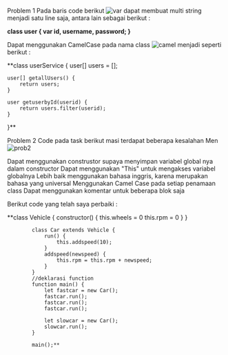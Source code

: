 Problem 1
Pada baris code berikut
![var](https://user-images.githubusercontent.com/96731433/157476863-2ea7a377-e4da-41fd-8791-ea680175ce2c.PNG)
dapat membuat multi string menjadi satu line saja, antara lain sebagai berikut :

**class user {
	var id, username, password;
}**

Dapat menggunakan CamelCase pada nama class
![camel](https://user-images.githubusercontent.com/96731433/157477496-2f5f92f1-6d68-40fb-8cad-a2e703588d10.PNG)
menjadi seperti berikut :

**class userService {
	user[] users = [];

	user[] getallUsers() {
		return users;
	}

	user getuserbyId(userid) {
		return users.filter(userid);
	}
}**

Problem 2
Code pada task berikut masi terdapat beberapa kesalahan Men
![prob2](https://user-images.githubusercontent.com/96731433/157478002-89413c55-a664-4265-a9ed-a886bebc2586.PNG)

Dapat menggunakan construstor supaya menyimpan variabel global nya dalam constructor
Dapat menggunakan "This" untuk mengakses variabel globalnya
Lebih baik menggunakan bahasa inggris, karena merupakan bahasa yang universal
Menggunakan Camel Case pada setiap penamaan class
Dapat menggunakan komentar untuk beberapa blok saja

Berikut code yang telah saya perbaiki :

**class Vehicle {
                constructor() {
                    this.wheels = 0
                    this.rpm = 0
                }
            }

            class Car extends Vehicle {
            	run() {
            		this.addspeed(10);
            	}
            	addspeed(newspeed) {
            		this.rpm = this.rpm + newspeed;
            	}
            }
            //deklarasi function 
            function main() {
            	let fastcar = new Car();
            	fastcar.run();
            	fastcar.run();
            	fastcar.run();

            	let slowcar = new Car();
            	slowcar.run();
            }

            main();**
